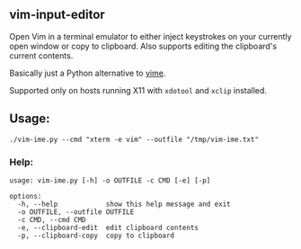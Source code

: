 ## vim-input-editor

Open Vim in a terminal emulator to either inject keystrokes on your currently open window or copy to clipboard. Also supports editing the clipboard's current contents.

Basically just a Python alternative to [vime](https://github.com/pop-os/shell).

Supported only on hosts running X11 with `xdotool` and `xclip` installed.

## Usage: 

```
./vim-ime.py --cmd "xterm -e vim" --outfile "/tmp/vim-ime.txt"
```

### Help:

```
usage: vim-ime.py [-h] -o OUTFILE -c CMD [-e] [-p]

options:
  -h, --help            show this help message and exit
  -o OUTFILE, --outfile OUTFILE
  -c CMD, --cmd CMD
  -e, --clipboard-edit  edit clipboard contents
  -p, --clipboard-copy  copy to clipboard
```
